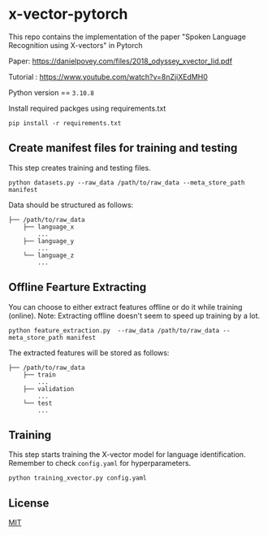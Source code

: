 # x-vector-pytorch
This repo contains the implementation of the paper "Spoken Language Recognition using X-vectors" in Pytorch

Paper: https://danielpovey.com/files/2018_odyssey_xvector_lid.pdf

Tutorial : https://www.youtube.com/watch?v=8nZjiXEdMH0

Python version == `3.10.8`

Install required packges using requirements.txt
```bash=
pip install -r requirements.txt
```

## Create manifest files for training and testing

This step creates training and testing files.

```bash=
python datasets.py --raw_data /path/to/raw_data --meta_store_path manifest 
```

Data should be structured as follows:

```bash=
├── /path/to/raw_data
    ├── language_x
        ...
    ├── language_y
        ...
    └── language_z
        ...
```

## Offline Fearture Extracting

You can choose to either extract features offline or do it while training (online).
Note: Extracting offline doesn't seem to speed up training by a lot.

```bash=
python feature_extraction.py  --raw_data /path/to/raw_data --meta_store_path manifest             
```

The extracted features will be stored as follows:

```bash=
├── /path/to/raw_data
    ├── train
        ...
    ├── validation
        ...
    └── test
        ...
```

## Training
This step starts training the X-vector model for language identification. Remember to check `config.yaml` for hyperparameters.

```bash=
python training_xvector.py config.yaml
```

## License
[MIT](https://choosealicense.com/licenses/mit/)
